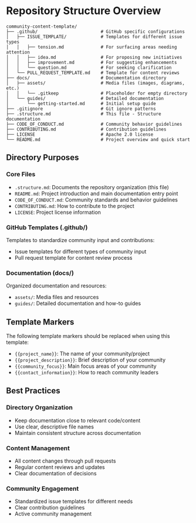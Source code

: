 # Repository Structure Overview

```plaintext
community-content-template/
├── .github/                        # GitHub specific configurations
│   ├── ISSUE_TEMPLATE/             # Templates for different issue types
│   │   ├── tension.md              # For surfacing areas needing attention
│   │   ├── idea.md                 # For proposing new initiatives
│   │   ├── improvement.md          # For suggesting enhancements
│   │   └── question.md             # For seeking clarification
│   └── PULL_REQUEST_TEMPLATE.md    # Template for content reviews
├── docs/                           # Documentation directory
│   ├── assets/                     # Media files (images, diagrams, etc.)
│   │   └── .gitkeep                # Placeholder for empty directory
│   └── guides/                     # Detailed documentation
│       └── getting-started.md      # Initial setup guide
├── .gitignore                      # Git ignore patterns
├── .structure.md                   # This file - Structure documentation
├── CODE_OF_CONDUCT.md              # Community behavior guidelines
├── CONTRIBUTING.md                 # Contribution guidelines
├── LICENSE                         # Apache 2.0 license
└── README.md                       # Project overview and quick start
```

## Directory Purposes

### Core Files

- `.structure.md`: Documents the repository organization (this file)
- `README.md`: Project introduction and main documentation entry point
- `CODE_OF_CONDUCT.md`: Community standards and behavior guidelines
- `CONTRIBUTING.md`: How to contribute to the project
- `LICENSE`: Project license information

### GitHub Templates (.github/)

Templates to standardize community input and contributions:

- Issue templates for different types of community input
- Pull request template for content review process

### Documentation (docs/)

Organized documentation and resources:

- `assets/`: Media files and resources
- `guides/`: Detailed documentation and how-to guides

## Template Markers

The following template markers should be replaced when using this template:

- `{{project_name}}`: The name of your community/project
- `{{project_description}}`: Brief description of your community
- `{{community_focus}}`: Main focus areas of your community
- `{{contact_information}}`: How to reach community leaders

## Best Practices

### Directory Organization

- Keep documentation close to relevant code/content
- Use clear, descriptive file names
- Maintain consistent structure across documentation

### Content Management

- All content changes through pull requests
- Regular content reviews and updates
- Clear documentation of decisions

### Community Engagement

- Standardized issue templates for different needs
- Clear contribution guidelines
- Active community management
